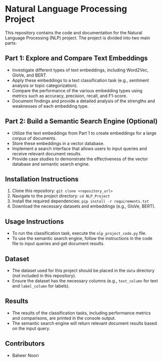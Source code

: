 # Natural Language Processing Project

This repository contains the code and documentation for the Natural Language Processing (NLP) project. The project is divided into two main parts:

## Part 1: Explore and Compare Text Embeddings
- Investigate different types of text embeddings, including Word2Vec, GloVe, and BERT.
- Apply these embeddings to a text classification task (e.g., sentiment analysis or topic categorization).
- Compare the performance of the various embedding types using metrics such as accuracy, precision, recall, and F1-score.
- Document findings and provide a detailed analysis of the strengths and weaknesses of each embedding type.

## Part 2: Build a Semantic Search Engine (Optional)
- Utilize the text embeddings from Part 1 to create embeddings for a large corpus of documents.
- Store these embeddings in a vector database.
- Implement a search interface that allows users to input queries and receive relevant document results.
- Provide case studies to demonstrate the effectiveness of the vector database and semantic search engine.

## Installation Instructions
1. Clone this repository: `git clone <repository_url>`
2. Navigate to the project directory: `cd NLP_Project`
3. Install the required dependencies: `pip install -r requirements.txt`
4. Download the necessary datasets and embeddings (e.g., GloVe, BERT).

## Usage Instructions
- To run the classification task, execute the `nlp_project_code.py` file.
- To use the semantic search engine, follow the instructions in the code file to input queries and get document results.

## Dataset
- The dataset used for this project should be placed in the `data` directory (not included in this repository).
- Ensure the dataset has the necessary columns (e.g., `text_column` for text and `label_column` for labels).

## Results
- The results of the classification tasks, including performance metrics and comparisons, are printed in the console output.
- The semantic search engine will return relevant document results based on the input query.

## Contributors
- Baheer Noori


